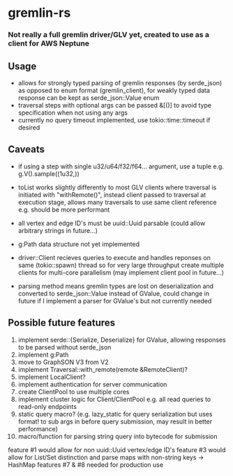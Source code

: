 # gremlin-rs

### Not really a full gremlin driver/GLV yet, created to use as a client for AWS Neptune

## Usage
- allows for strongly typed parsing of gremlin responses (by serde_json) as opposed to enum format (gremlin_client), for weakly typed data response can be kept as serde_json::Value enum
- traversal steps with optional args can be passed &[()] to avoid type specification when not using any args
- currently no query timeout implemented, use tokio::time::timeout if desired

## Caveats
- if using a step with single u32/u64/f32/f64... argument, use a tuple e.g. g.V().sample((1u32,))

- toList works slightly differently to most GLV clients where traversal is initiated with "withRemote()",
instead client passed to traversal at execution stage, allows many traversals to use same client reference e.g. should be more performant

- all vertex and edge ID's must be uuid::Uuid parsable (could allow arbitrary strings in future...)

- g:Path data structure not yet implemented

- driver::Client recieves queries to execute and handles reponses on same (tokio::spawn) thread so for very large throughput create multiple clients for multi-core parallelism (may implement client pool in future...)

- parsing method means gremlin types are lost on deserialization and converted to serde_json::Value instead of GValue, could change in future if I implement a parser for GValue's but not currently needed


## Possible future features
1. implement serde::{Serialize, Deserialize} for GValue, allowing responses to be parsed without serde_json
2. implement g:Path
3. move to GraphSON V3 from V2
4. implement Traversal::with_remote(remote &RemoteClient)?
5. implement LocalClient?
6. implement authentication for server communication
7. create ClientPool to use multiple cores
8. implement cluster logic for Client/ClientPool e.g. all read queries to read-only endpoints
9. static query macro? (e.g. lazy_static for query serialization but uses format! to sub args in before query submission, may result in better performance)
10. macro/function for parsing string query into bytecode for submission

feature #1 would allow for non uuid::Uuid vertex/edge ID's 
feature #3 would allow for List/Set distinction and parse maps with non-string keys -> HashMap
features #7 & #8 needed for production use
